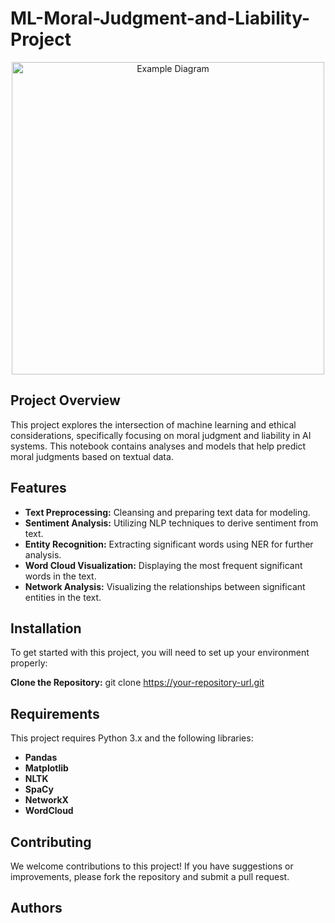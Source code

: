 # ML-Moral-Judgment-and-Liability-Project

<div align="center">
    <img src="https://www.frontiersin.org/files/MyHome%20Article%20Library/862322/862322_Thumb_400.jpg" alt="Example Diagram" width="500">
</div>

## Project Overview
This project explores the intersection of machine learning and ethical considerations, specifically focusing on moral judgment and liability in AI systems. This notebook contains analyses and models that help predict moral judgments based on textual data.

## Features
- **Text Preprocessing:** Cleansing and preparing text data for modeling.
- **Sentiment Analysis:** Utilizing NLP techniques to derive sentiment from text.
- **Entity Recognition:** Extracting significant words using NER for further analysis.
- **Word Cloud Visualization:** Displaying the most frequent significant words in the text.
- **Network Analysis:** Visualizing the relationships between significant entities in the text.
  
## Installation

To get started with this project, you will need to set up your environment properly:

**Clone the Repository:**
git clone https://your-repository-url.git

## Requirements
This project requires Python 3.x and the following libraries:

- **Pandas**
- **Matplotlib**
- **NLTK**
- **SpaCy**
- **NetworkX**
- **WordCloud**

## Contributing
We welcome contributions to this project! If you have suggestions or improvements, please fork the repository and submit a pull request.

## Authors
